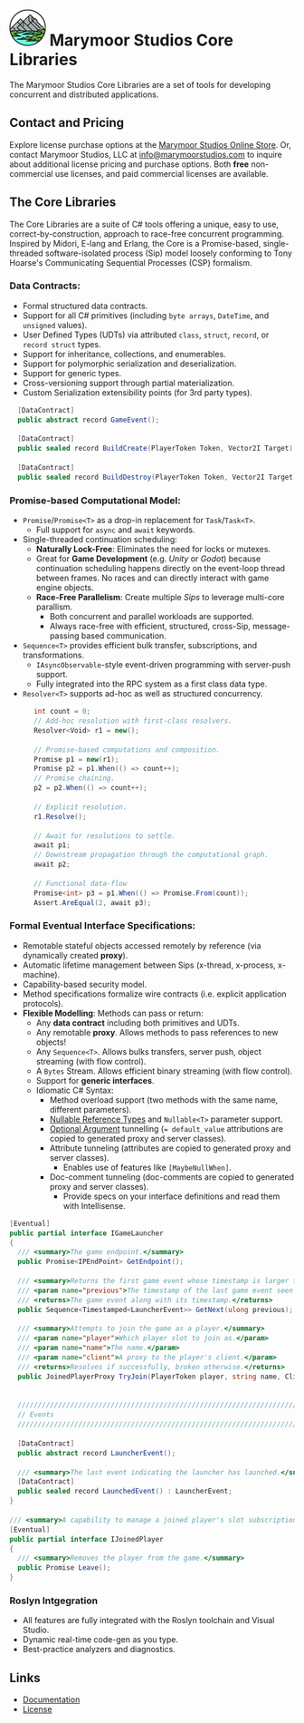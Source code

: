 # ![Logo][logo] Marymoor Studios Core Libraries 

The Marymoor Studios Core Libraries are a set of tools for developing concurrent and distributed applications.

## Contact and Pricing
Explore license purchase options at the [Marymoor Studios Online Store][store]. Or, contact Marymoor Studios, LLC at 
info@marymoorstudios.com to inquire about additional license pricing and purchase options.  Both **free** non-commercial
use licenses, and paid commercial licenses are available.

## The Core Libraries
The Core Libraries are a suite of C# tools offering a unique, easy to use, correct-by-construction, approach to
race-free concurrent programming.  Inspired by Midori, E-lang and Erlang, the Core is a Promise-based, single-threaded 
software-isolated process (Sip) model loosely conforming to Tony Hoarse's Communicating Sequential Processes (CSP)
formalism.

### Data Contracts:
* Formal structured data contracts.
* Support for all C# primitives (including `byte arrays`, `DateTime`, and `unsigned` values).
* User Defined Types (UDTs) via attributed `class`, `struct`, `record`, or `record struct` types.
* Support for inheritance, collections, and enumerables.
* Support for polymorphic serialization and deserialization.
* Support for generic types.
* Cross-versioning support through partial materialization.
* Custom Serialization extensibility points (for 3rd party types).

```cs
  [DataContract]
  public abstract record GameEvent();

  [DataContract]
  public sealed record BuildCreate(PlayerToken Token, Vector2I Target) : GameEvent;

  [DataContract]
  public sealed record BuildDestroy(PlayerToken Token, Vector2I Target) : GameEvent;
```

### Promise-based Computational Model:
* `Promise`/`Promise<T>` as a drop-in replacement for `Task`/`Task<T>`.
  * Full support for `async` and `await` keywords.
* Single-threaded continuation scheduling:
  * **Naturally Lock-Free**: Eliminates the need for locks or mutexes.
  * Great for **Game Development** (e.g. _Unity_ or _Godot_) because continuation scheduling happens directly on the
    event-loop thread between frames.  No races and can directly interact with game engine objects.
  * **Race-Free Parallelism**: Create multiple _Sips_ to leverage multi-core parallism.
    * Both concurrent and parallel workloads are supported. 
    * Always race-free with efficient, structured, cross-Sip, message-passing based communication.
* `Sequence<T>` provides efficient bulk transfer, subscriptions, and transformations.
  * `IAsyncObservable`-style event-driven programming with server-push support.
  * Fully integrated into the RPC system as a first class data type.
* `Resolver<T>` supports ad-hoc as well as structured concurrency.

```cs
      int count = 0;
      // Add-hoc resolution with first-class resolvers.
      Resolver<Void> r1 = new();

      // Promise-based computations and composition.
      Promise p1 = new(r1);
      Promise p2 = p1.When(() => count++);
      // Promise chaining.
      p2 = p2.When(() => count++);

      // Explicit resolution.
      r1.Resolve();

      // Await for resolutions to settle.
      await p1;
      // Downstream propagation through the computational graph.
      await p2;

      // Functional data-flow
      Promise<int> p3 = p1.When(() => Promise.From(count));
      Assert.AreEqual(2, await p3);
```

### Formal Eventual Interface Specifications:
* Remotable stateful objects accessed remotely by reference (via dynamically created **proxy**).
* Automatic lifetime management between Sips (x-thread, x-process, x-machine).
* Capability-based security model.
* Method specifications formalize wire contracts (i.e. explicit application protocols).
* **Flexible Modelling**: Methods can pass or return:
  * Any **data contract** including both primitives and UDTs.
  * Any remotable **proxy**.  Allows methods to pass references to new objects!
  * Any `Sequence<T>`.  Allows bulks transfers, server push, object streaming (with flow control).
  * A `Bytes` Stream.  Allows efficient binary streaming (with flow control).
  * Support for **generic interfaces**.
  * Idiomatic C# Syntax:
    * Method overload support (two methods with the same name, different parameters).
    * [Nullable Reference Types][nullable-references] and `Nullable<T>` parameter support.
    * [Optional Argument][optional-arguments] tunnelling (`= default_value` attributions are copied to generated proxy 
      and server classes).
    * Attribute tunneling (attributes are copied to generated proxy and server classes).
        * Enables use of features like `[MaybeNullWhen]`.
    * Doc-comment tunneling (doc-comments are copied to generated proxy and server classes).
        * Provide specs on your interface definitions and read them with Intellisense.

```cs
[Eventual]
public partial interface IGameLauncher
{
  /// <summary>The game endpoint.</summary>
  public Promise<IPEndPoint> GetEndpoint();

  /// <summary>Returns the first game event whose timestamp is larger than <paramref name="previous"/>.</summary>
  /// <param name="previous">The timestamp of the last game event seen by the caller.</param>
  /// <returns>The game event along with its timestamp.</returns>
  public Sequence<Timestamped<LauncherEvent>> GetNext(ulong previous);

  /// <summary>Attempts to join the game as a player.</summary>
  /// <param name="player">Which player slot to join as.</param>
  /// <param name="name">The name.</param>
  /// <param name="client">A proxy to the player's client.</param>
  /// <returns>Resolves if successfully, broken otherwise.</returns>
  public JoinedPlayerProxy TryJoin(PlayerToken player, string name, ClientLauncherProxy client);


  ////////////////////////////////////////////////////////////////////////////////////////////////////////////
  // Events
  ////////////////////////////////////////////////////////////////////////////////////////////////////////////

  [DataContract]
  public abstract record LauncherEvent();

  /// <summary>The last event indicating the launcher has launched.</summary>
  [DataContract]
  public sealed record LaunchedEvent() : LauncherEvent;
}

/// <summary>A capability to manage a joined player's slot subscription on an active launcher.</summary>
[Eventual]
public partial interface IJoinedPlayer
{
  /// <summary>Removes the player from the game.</summary>
  public Promise Leave();
}
```

### Roslyn Intgegration
* All features are fully integrated with the Roslyn toolchain and Visual Studio.
* Dynamic real-time code-gen as you type.
* Best-practice analyzers and diagnostics.

## Links
* [Documentation](https://github.com/MarymoorStudios/Core)
* [License](https://github.com/MarymoorStudios/Core/blob/main/LICENSE.md)

[logo]: https://raw.githubusercontent.com/MarymoorStudios/Core/main/Images/Marymoor%20Studios%20Logo%20NM%2064x64.png
[store]: https://marymoorstudios.square.site/
[nullable-references]: https://learn.microsoft.com/en-us/dotnet/csharp/nullable-references
[optional-arguments]: https://learn.microsoft.com/en-us/dotnet/csharp/programming-guide/classes-and-structs/named-and-optional-arguments#optional-arguments
